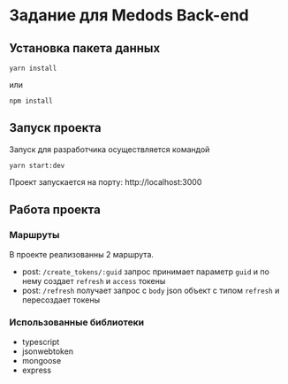 # Задание для Medods Back-end

## Установка пакета данных
```
yarn install
```
или 
```
npm install
```
## Запуск проекта
Запуск для разработчика осуществляется командой
```
yarn start:dev
```
Проект запускается на порту: http://localhost:3000
## Работа проекта
### Маршруты
В проекте реализованны 2 маршрута.

- post: ``/create_tokens/:guid`` запрос принимает параметр `guid` и по нему создает ``refresh`` и ``access`` токены
- post: ``/refresh`` получает запрос с `body` json объект с типом ``refresh`` и пересоздает токены

### Использованные библиотеки

- typescript
- jsonwebtoken
- mongoose
- express